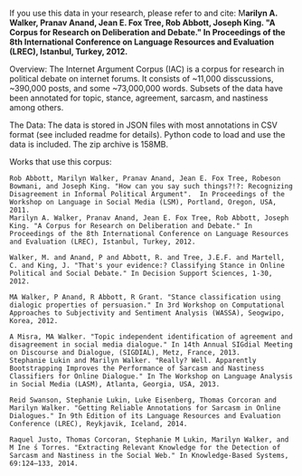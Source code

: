 If you use this data in your research, please refer to and cite: M**arilyn A. Walker, Pranav Anand, Jean E. Fox Tree, Rob Abbott, Joseph King. "A Corpus for Research on Deliberation and Debate." In Proceedings of the 8th International Conference on Language Resources and Evaluation (LREC), Istanbul, Turkey, 2012.**


Overview: The Internet Argument Corpus (IAC) is a corpus for research in political debate on internet forums. It consists of ~11,000 disscussions, ~390,000 posts, and some ~73,000,000 words. Subsets of the data have been annotated for topic, stance, agreement, sarcasm, and nastiness among others.

The Data: The data is stored in JSON files with most annotations in CSV format (see included readme for details). Python code to load and use the data is included. The zip archive is 158MB.

Works that use this corpus: 

    Rob Abbott, Marilyn Walker, Pranav Anand, Jean E. Fox Tree, Robeson Bowmani, and Joseph King. "How can you say such things?!?: Recognizing Disagreement in Informal Political Argument".  In Proceedings of the Workshop on Language in Social Media (LSM), Portland, Oregon, USA, 2011.
    Marilyn A. Walker, Pranav Anand, Jean E. Fox Tree, Rob Abbott, Joseph King. "A Corpus for Research on Deliberation and Debate." In Proceedings of the 8th International Conference on Language Resources and Evaluation (LREC), Istanbul, Turkey, 2012.

    Walker, M. and Anand, P and Abbott, R. and Tree, J.E.F. and Martell, C. and King, J. "That's your evidence:? Classifying Stance in Online Political and Social Debate." In Decision Support Sciences, 1-30, 2012.

    MA Walker, P Anand, R Abbott, R Grant. "Stance classification using dialogic properties of persuasion." In 3rd Workshop on Computational Approaches to Subjectivity and Sentiment Analysis (WASSA), Seogwipo,  Korea, 2012.

    A Misra, MA Walker. "Topic independent identification of agreement and disagreement in social media dialogue." In 14th Annual SIGdial Meeting on Discourse and Dialogue, (SIGDIAL), Metz, France, 2013.
    Stephanie Lukin and Marilyn Walker. "Really? Well. Apparently Bootstrapping Improves the Performance of Sarcasm and Nastiness Classifiers for Online Dialogue." In The Workshop on Language Analysis in Social Media (LASM), Atlanta, Georgia, USA, 2013.

    Reid Swanson, Stephanie Lukin, Luke Eisenberg, Thomas Corcoran and Marilyn Walker. "Getting Reliable Annotations for Sarcasm in Online Dialogues." In 9th Edition of its Language Resources and Evaluation Conference (LREC), Reykjavik, Iceland, 2014.

    Raquel Justo, Thomas Corcoran, Stephanie M Lukin, Marilyn Walker, and M Ine ́s Torres. "Extracting Relevant Knowledge for the Detection of Sarcasm and Nastiness in the Social Web." In Knowledge-Based Systems, 69:124–133, 2014.
